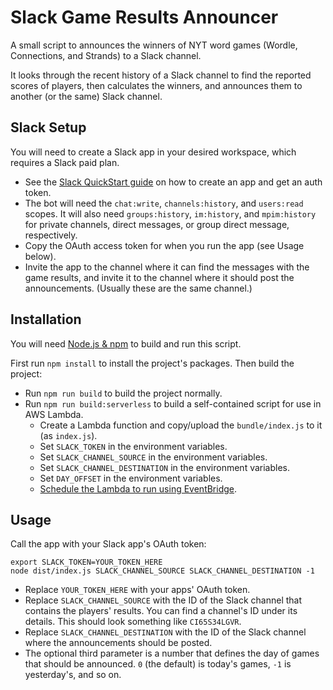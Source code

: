 # Slack Game Results Announcer

A small script to announces the winners of NYT word games (Wordle, Connections, and Strands) to a Slack channel.

It looks through the recent history of a Slack channel to find the reported scores of players, then calculates the winners, and announces them to another (or the same) Slack channel.

## Slack Setup

You will need to create a Slack app in your desired workspace, which requires a Slack paid plan.

* See the [Slack QuickStart guide](https://api.slack.com/quickstart) on how to create an app and get an auth token.
* The bot will need the `chat:write`, `channels:history`, and `users:read` scopes. It will also need `groups:history`, `im:history`, and 
`mpim:history` for private channels, direct messages, or group direct message, respectively.
* Copy the OAuth access token for when you run the app (see Usage below).
* Invite the app to the channel where it can find the messages with the game results, and invite it to the channel where it should post the announcements. (Usually these are the same channel.)

## Installation

You will need [Node.js & npm](https://nodejs.org) to build and run this script.

First run `npm install` to install the project's packages. Then build the project:

* Run `npm run build` to build the project normally.
* Run `npm run build:serverless` to build a self-contained script for use in AWS Lambda.
  * Create a Lambda function and copy/upload the `bundle/index.js` to it (as `index.js`).
  * Set `SLACK_TOKEN` in the environment variables.
  * Set `SLACK_CHANNEL_SOURCE` in the environment variables.
  * Set `SLACK_CHANNEL_DESTINATION` in the environment variables.
  * Set `DAY_OFFSET` in the environment variables.
  * [Schedule the Lambda to run using EventBridge](https://docs.aws.amazon.com/eventbridge/latest/userguide/eb-create-rule-schedule.html).

## Usage

Call the app with your Slack app's OAuth token:

```
export SLACK_TOKEN=YOUR_TOKEN_HERE
node dist/index.js SLACK_CHANNEL_SOURCE SLACK_CHANNEL_DESTINATION -1
```

* Replace `YOUR_TOKEN_HERE` with your apps' OAuth token.
* Replace `SLACK_CHANNEL_SOURCE` with the ID of the Slack channel that contains the players' results. You can find a channel's ID under its details. This should look something like `CI65S34LGVR`.
* Replace `SLACK_CHANNEL_DESTINATION` with the ID of the Slack channel where the announcements should be posted.
* The optional third parameter is a number that defines the day of games that should be announced. `0` (the default) is today's games, `-1` is yesterday's, and so on.
